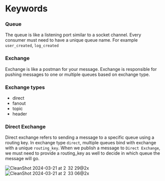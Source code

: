 # Keywords
### Queue
The queue is like a listening port similar to a socket channel. Every consumer must need to have a unique queue name. For example `user_created`, `log_created`

### Exchange
Exchange is like a postman for your message. Exchange is responsible for pushing messages to one or multiple queues based on exchange type.


### Exchange types
- direct
- fanout
- topic
- header


### Direct Exchange
Direct exchange refers to sending a message to a specific queue using a routing key. In exchange type `direct`, multiple queues bind with exchange with a unique `routing_key`. When we publish a message to `Direct Exchange`, we must need to provide a routing_key as well to decide in which queue the message will go.


![CleanShot 2024-03-21 at 2  32 29@2x](https://github.com/kingRayhan/rabbitmq-playground/assets/7611746/36fd695d-5d63-4afd-80ea-51e690b7ede6)
![CleanShot 2024-03-21 at 2  33 06@2x](https://github.com/kingRayhan/rabbitmq-playground/assets/7611746/1a04580b-24a1-480e-b423-35301141b1f8)

